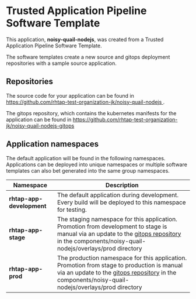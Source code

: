 # Trusted Application Pipeline Software Template

This application, **noisy-quail-nodejs**, was created from a Trusted Application Pipeline Software Template.

The software templates create a new source and gitops deployment repositories with a sample source application. 

## Repositories

The source code for your application can be found in [https://github.com/rhtap-test-organization-jk/noisy-quail-nodejs ](https://github.com/rhtap-test-organization-jk/noisy-quail-nodejs ).
 
The gitops repository, which contains the kubernetes manifests for the application can be found in 
[https://github.com/rhtap-test-organization-jk/noisy-quail-nodejs-gitops ](https://github.com/rhtap-test-organization-jk/noisy-quail-nodejs-gitops ) 

## Application namespaces 

The default application will be found in the following namespaces. Applications can be deployed into unique namespaces or multiple software templates can also bet generated into the same group namespaces.  

|  Namespace   |  Description   |  
| -------- | -------- |   
| **rhtap-app-development** | The default application during development. Every build will be deployed to this namespace for testing. | 
| **rhtap-app-stage** | The staging namespace for this application. Promotion from development to stage is manual via an update to the [gitops repository](https://github.com/rhtap-test-organization-jk/noisy-quail-nodejs-gitops ) in the components/noisy-quail-nodejs/overlays/prod directory |  
| **rhtap-app-prod** | The production namespace for this application. Promotion from stage to production is manual via an update to the [gitops repository](https://github.com/rhtap-test-organization-jk/noisy-quail-nodejs-gitops ) in the components/noisy-quail-nodejs/overlays/prod directory | 
